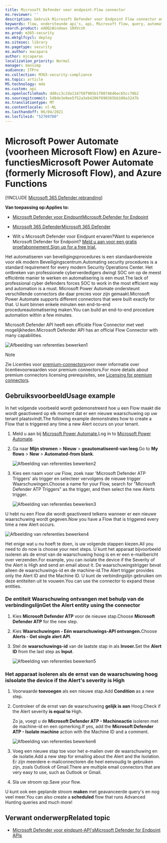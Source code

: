 ```yaml
---
title: Microsoft Defender voor endpoint-Flow connector
ms.reviewer: ''
description: Gebruik Microsoft Defender voor Endpoint Flow connector om de beveiliging te automatiseren en een stroom te maken die wordt geactiveerd wanneer er een nieuwe waarschuwing op uw tenant wordt geplaatst.
keywords: flow, ondersteunde api's, api, Microsoft flow, query, automatisering
search.product: eADQiWindows 10XVcnh
ms.prod: m365-security
ms.mktglfcycl: deploy
ms.sitesec: library
ms.pagetype: security
ms.author: macapara
author: mjcaparas
localization_priority: Normal
manager: dansimp
audience: ITPro
ms.collection: M365-security-compliance
ms.topic: article
MS.technology: mde
ms.custom: api
ms.openlocfilehash: dd0cc3c2da134750f905b1f80746d6ec65cc70b2
ms.sourcegitcommit: 5d8de3e9ee5f52a3eb4206f690365bb108a3247b
ms.translationtype: MT
ms.contentlocale: nl-NL
ms.lasthandoff: 06/04/2021
ms.locfileid: "52769700"
---
```

# <a name="microsoft-power-automate-formerly-microsoft-flow-and-azure-functions"></a><span data-ttu-id="88948-104">Microsoft Power Automate (voorheen Microsoft Flow) en Azure-functies</span><span class="sxs-lookup"><span data-stu-id="88948-104">Microsoft Power Automate (formerly Microsoft Flow), and Azure Functions</span></span>

[!INCLUDE [Microsoft 365 Defender rebranding](../../includes/microsoft-defender.md)]

<span data-ttu-id="88948-105">**Van toepassing op:**</span><span class="sxs-lookup"><span data-stu-id="88948-105">**Applies to:**</span></span>
- [<span data-ttu-id="88948-106">Microsoft Defender voor Eindpunt</span><span class="sxs-lookup"><span data-stu-id="88948-106">Microsoft Defender for Endpoint</span></span>](https://go.microsoft.com/fwlink/p/?linkid=2154037)
- [<span data-ttu-id="88948-107">Microsoft 365 Defender</span><span class="sxs-lookup"><span data-stu-id="88948-107">Microsoft 365 Defender</span></span>](https://go.microsoft.com/fwlink/?linkid=2118804)


- <span data-ttu-id="88948-108">Wilt u Microsoft Defender voor Eindpunt ervaren?</span><span class="sxs-lookup"><span data-stu-id="88948-108">Want to experience Microsoft Defender for Endpoint?</span></span> [<span data-ttu-id="88948-109">Meld u aan voor een gratis proefabonnement.</span><span class="sxs-lookup"><span data-stu-id="88948-109">Sign up for a free trial.</span></span>](https://www.microsoft.com/microsoft-365/windows/microsoft-defender-atp?ocid=docs-wdatp-exposedapis-abovefoldlink) 

<span data-ttu-id="88948-110">Het automatiseren van beveiligingsprocedures is een standaardvereiste voor elk modern Beveiligingscentrum.</span><span class="sxs-lookup"><span data-stu-id="88948-110">Automating security procedures is a standard requirement for every modern Security Operations Center.</span></span> <span data-ttu-id="88948-111">Het ontbreken van professionele cyberverdedigers dwingt SOC om op de meest efficiënte manier te werken en automatisering is een must.</span><span class="sxs-lookup"><span data-stu-id="88948-111">The lack of professional cyber defenders forces SOC to work in the most efficient way and automation is a must.</span></span> <span data-ttu-id="88948-112">Microsoft Power Automate ondersteunt verschillende connectors die daar precies voor zijn gemaakt.</span><span class="sxs-lookup"><span data-stu-id="88948-112">Microsoft Power Automate supports different connectors that were built exactly for that.</span></span> <span data-ttu-id="88948-113">U kunt binnen enkele minuten een end-to-end procedureautomatisering maken.</span><span class="sxs-lookup"><span data-stu-id="88948-113">You can build an end-to-end procedure automation within a few minutes.</span></span>

<span data-ttu-id="88948-114">Microsoft Defender API heeft een officiële Flow Connector met veel mogelijkheden.</span><span class="sxs-lookup"><span data-stu-id="88948-114">Microsoft Defender API has an official Flow Connector with many capabilities.</span></span>

![Afbeelding van referenties bewerken1](images/api-flow-0.png)

> [!NOTE]
> <span data-ttu-id="88948-116">Zie Licenties voor [premium-connectors](https://docs.microsoft.com/power-automate/triggers-introduction#licensing-for-premium-connectors)voor meer informatie over licentievoorwaarden voor premium connectors.</span><span class="sxs-lookup"><span data-stu-id="88948-116">For more details about premium connectors licensing prerequisites, see [Licensing for premium connectors](https://docs.microsoft.com/power-automate/triggers-introduction#licensing-for-premium-connectors).</span></span>


## <a name="usage-example"></a><span data-ttu-id="88948-117">Gebruiksvoorbeeld</span><span class="sxs-lookup"><span data-stu-id="88948-117">Usage example</span></span>

<span data-ttu-id="88948-118">In het volgende voorbeeld wordt gedemonstreerd hoe u een Flow maakt die wordt geactiveerd op elk moment dat er een nieuwe waarschuwing op uw tenant plaatsvindt.</span><span class="sxs-lookup"><span data-stu-id="88948-118">The following example demonstrates how to create a Flow that is triggered any time a new Alert occurs on your tenant.</span></span>

1. <span data-ttu-id="88948-119">Meld u aan bij [Microsoft Power Automate.](https://flow.microsoft.com)</span><span class="sxs-lookup"><span data-stu-id="88948-119">Log in to [Microsoft Power Automate](https://flow.microsoft.com).</span></span>

2. <span data-ttu-id="88948-120">Ga naar **Mijn stromen**  >  **Nieuw**  >  **geautomatiseerd-van leeg**.</span><span class="sxs-lookup"><span data-stu-id="88948-120">Go to **My flows** > **New** > **Automated-from blank**.</span></span>

    ![Afbeelding van referenties bewerken2](images/api-flow-1.png)

3. <span data-ttu-id="88948-122">Kies een naam voor uw Flow, zoek naar 'Microsoft Defender ATP Triggers' als trigger en selecteer vervolgens de nieuwe trigger Waarschuwingen.</span><span class="sxs-lookup"><span data-stu-id="88948-122">Choose a name for your Flow, search for "Microsoft Defender ATP Triggers" as the trigger, and then select the new Alerts trigger.</span></span>

    ![Afbeelding van referenties bewerken3](images/api-flow-2.png)

<span data-ttu-id="88948-124">U hebt nu een Flow die wordt geactiveerd telkens wanneer er een nieuwe waarschuwing wordt gegeven.</span><span class="sxs-lookup"><span data-stu-id="88948-124">Now you have a Flow that is triggered every time a new Alert occurs.</span></span>

![Afbeelding van referenties bewerken4](images/api-flow-3.png)

<span data-ttu-id="88948-126">Het enige wat u nu hoeft te doen, is uw volgende stappen kiezen.</span><span class="sxs-lookup"><span data-stu-id="88948-126">All you need to do now is choose your next steps.</span></span>
<span data-ttu-id="88948-127">U kunt het apparaat bijvoorbeeld isoleren als de ernst van de waarschuwing hoog is en er een e-mailbericht over verzenden.</span><span class="sxs-lookup"><span data-stu-id="88948-127">For example, you can isolate the device if the Severity of the Alert is High and send an email about it.</span></span>
<span data-ttu-id="88948-128">De waarschuwingstrigger bevat alleen de waarschuwings-id en de machine-id.</span><span class="sxs-lookup"><span data-stu-id="88948-128">The Alert trigger provides only the Alert ID and the Machine ID.</span></span> <span data-ttu-id="88948-129">U kunt de verbindingslijn gebruiken om deze entiteiten uit te vouwen.</span><span class="sxs-lookup"><span data-stu-id="88948-129">You can use the connector to expand these entities.</span></span>

### <a name="get-the-alert-entity-using-the-connector"></a><span data-ttu-id="88948-130">De entiteit Waarschuwing ontvangen met behulp van de verbindingslijn</span><span class="sxs-lookup"><span data-stu-id="88948-130">Get the Alert entity using the connector</span></span>

1. <span data-ttu-id="88948-131">Kies **Microsoft Defender ATP** voor de nieuwe stap.</span><span class="sxs-lookup"><span data-stu-id="88948-131">Choose **Microsoft Defender ATP** for the new step.</span></span>

2. <span data-ttu-id="88948-132">Kies **Waarschuwingen - Eén waarschuwings-API ontvangen.**</span><span class="sxs-lookup"><span data-stu-id="88948-132">Choose **Alerts - Get single alert API**.</span></span>

3. <span data-ttu-id="88948-133">Stel de **waarschuwings-id** van de laatste stap in als **Invoer.**</span><span class="sxs-lookup"><span data-stu-id="88948-133">Set the **Alert ID** from the last step as **Input**.</span></span>

    ![Afbeelding van referenties bewerken5](images/api-flow-4.png)

### <a name="isolate-the-device-if-the-alerts-severity-is-high"></a><span data-ttu-id="88948-135">Het apparaat isoleren als de ernst van de waarschuwing hoog is</span><span class="sxs-lookup"><span data-stu-id="88948-135">Isolate the device if the Alert's severity is High</span></span>

1. <span data-ttu-id="88948-136">Voorwaarde **toevoegen** als een nieuwe stap.</span><span class="sxs-lookup"><span data-stu-id="88948-136">Add **Condition** as a new step.</span></span>

2. <span data-ttu-id="88948-137">Controleer of de ernst van de waarschuwing **gelijk is aan** Hoog.</span><span class="sxs-lookup"><span data-stu-id="88948-137">Check if the Alert severity **is equal to** High.</span></span>

   <span data-ttu-id="88948-138">Zo ja, voegt u de **Microsoft Defender ATP - Machineactie** isoleren met de machine-id en een opmerking.</span><span class="sxs-lookup"><span data-stu-id="88948-138">If yes, add the **Microsoft Defender ATP - Isolate machine** action with the Machine ID and a comment.</span></span>

    ![Afbeelding van referenties bewerken6](images/api-flow-5.png)

3. <span data-ttu-id="88948-140">Voeg een nieuwe stap toe voor het e-mailen over de waarschuwing en de isolatie.</span><span class="sxs-lookup"><span data-stu-id="88948-140">Add a new step for emailing about the Alert and the Isolation.</span></span> <span data-ttu-id="88948-141">Er zijn meerdere e-mailconnectoren die heel eenvoudig te gebruiken zijn, zoals Outlook of Gmail.</span><span class="sxs-lookup"><span data-stu-id="88948-141">There are multiple email connectors that are very easy to use, such as Outlook or Gmail.</span></span>

4. <span data-ttu-id="88948-142">Sla uw stroom op.</span><span class="sxs-lookup"><span data-stu-id="88948-142">Save your flow.</span></span>

<span data-ttu-id="88948-143">U kunt ook een geplande stroom **maken** met geavanceerde query's en nog veel meer.</span><span class="sxs-lookup"><span data-stu-id="88948-143">You can also create a **scheduled** flow that runs Advanced Hunting queries and much more!</span></span>

## <a name="related-topic"></a><span data-ttu-id="88948-144">Verwant onderwerp</span><span class="sxs-lookup"><span data-stu-id="88948-144">Related topic</span></span>
- [<span data-ttu-id="88948-145">Microsoft Defender voor eindpunt-API's</span><span class="sxs-lookup"><span data-stu-id="88948-145">Microsoft Defender for Endpoint APIs</span></span>](apis-intro.md)

